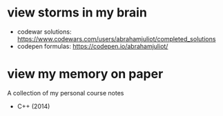 # view storms in my brain
- codewar solutions: https://www.codewars.com/users/abrahamjuliot/completed_solutions
- codepen formulas: https://codepen.io/abrahamjuliot/

# view my memory on paper
A collection of my personal course notes
- C++ (2014)


